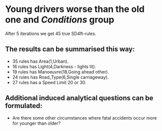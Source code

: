 # Young drivers worse than the old one and *Conditions* group

After 5 iterations we get 45 true SD4ft-rules.

## The results can be summarised this way: 

+ 35 rules has Area(1,Urban).
+ 16 rules has Light(4,Darkness - lights lit).
+ 19 rules has Manoeuvre(18,Going ahead other).
+ 24 rules has Road\_Type(6,Single carriageway).
+ 27 rules has a Speed Limit 20 or 30.



## Additional induced analytical questions can be formulated:  

+ Are there some other circumstances where fatal accidents occur more for younger than older? 


